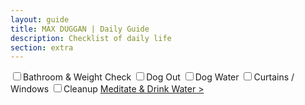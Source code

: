 ```yaml
---
layout: guide
title: MAX DUGGAN | Daily Guide
description: Checklist of daily life
section: extra
---
```

<div class="checklist">
  <label><input type="checkbox">Bathroom & Weight Check</label>
  <label><input type="checkbox">Dog Out</label>
  <label><input type="checkbox">Dog Water</label>
  <label><input type="checkbox">Curtains / Windows</label>
  <label><input type="checkbox">Cleanup</label>
  <a href="/meditate">Meditate & Drink Water ></a>
</div><!-- End Checklist -->
